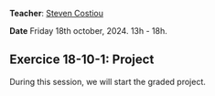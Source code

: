**Teacher**: [Steven Costiou](https://kloum.io/costiou)

**Date** Friday 18th october, 2024. 13h - 18h.


## Exercice 18-10-1: Project

During this session, we will start the graded project.